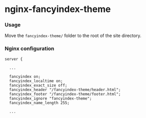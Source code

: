 # nginx-fancyindex-theme

### Usage

Move the ```fancyindex-theme/``` folder to the root of the site directory.

### Nginx configuration

```
server {

  ...
  
  fancyindex on;
  fancyindex_localtime on;
  fancyindex_exact_size off;
  fancyindex_header "/fancyindex-theme/header.html";
  fancyindex_footer "/fancyindex-theme/footer.html";
  fancyindex_ignore "fancyindex-theme";
  fancyindex_name_length 255;
  
  ...
  
```
